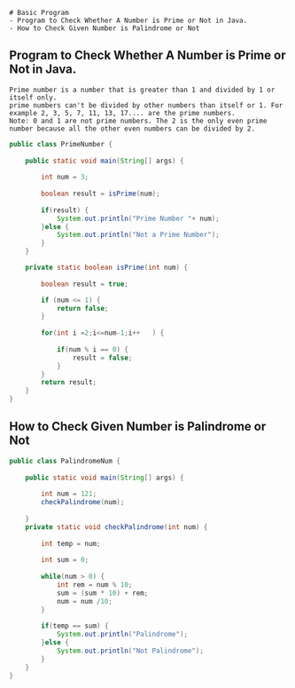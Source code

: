 ```
# Basic Program
- Program to Check Whether A Number is Prime or Not in Java.
- How to Check Given Number is Palindrome or Not
```

## Program to Check Whether A Number is Prime or Not in Java.
	Prime number is a number that is greater than 1 and divided by 1 or itself only.
	prime numbers can't be divided by other numbers than itself or 1. For example 2, 3, 5, 7, 11, 13, 17.... are the prime numbers.
	Note: 0 and 1 are not prime numbers. The 2 is the only even prime number because all the other even numbers can be divided by 2.

```java
public class PrimeNumber {
	
	public static void main(String[] args) {
			
		int num = 3;
		
		boolean result = isPrime(num);
		
		if(result) {
			System.out.println("Prime Number "+ num);
		}else {
			System.out.println("Not a Prime Number");
		}
	}

	private static boolean isPrime(int num) {
		
		boolean result = true;

		if (num <= 1) { 
			return false;
		}
		
		for(int i =2;i<=num-1;i++	) {
		
			if(num % i == 0) {
				result = false;
			}
		}
		return result;
	}
}
```

## How to Check Given Number is Palindrome or Not
```java
public class PalindromeNum {
	
	public static void main(String[] args) {
		
		int num = 121;
		checkPalindrome(num);
		
	}
	private static void checkPalindrome(int num) {
		
		int temp = num;
		
		int sum = 0;
		
		while(num > 0) {
			int rem = num % 10;
			sum = (sum * 10) + rem;
			num = num /10;
		}
		
		if(temp == sum) {
			System.out.println("Palindrome");
		}else {
			System.out.println("Not Palindrome");
		}	
	}
}
```